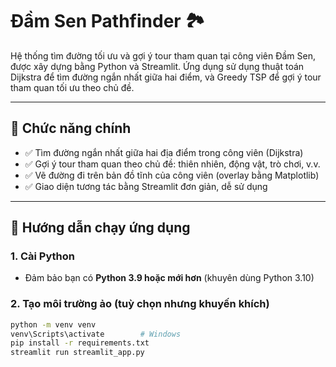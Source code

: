 # Đầm Sen Pathfinder 🏞️

Hệ thống tìm đường tối ưu và gợi ý tour tham quan tại công viên Đầm Sen, được xây dựng bằng Python và Streamlit. Ứng dụng sử dụng thuật toán Dijkstra để tìm đường ngắn nhất giữa hai điểm, và Greedy TSP để gợi ý tour tham quan tối ưu theo chủ đề.

---

## 🧠 Chức năng chính

- ✅ Tìm đường ngắn nhất giữa hai địa điểm trong công viên (Dijkstra)
- ✅ Gợi ý tour tham quan theo chủ đề: thiên nhiên, động vật, trò chơi, v.v.
- ✅ Vẽ đường đi trên bản đồ tĩnh của công viên (overlay bằng Matplotlib)
- ✅ Giao diện tương tác bằng Streamlit đơn giản, dễ sử dụng

---

## 🚀 Hướng dẫn chạy ứng dụng

### 1. Cài Python
- Đảm bảo bạn có **Python 3.9 hoặc mới hơn** (khuyên dùng Python 3.10)

### 2. Tạo môi trường ảo (tuỳ chọn nhưng khuyến khích)

```bash
python -m venv venv
venv\Scripts\activate        # Windows
pip install -r requirements.txt
streamlit run streamlit_app.py

